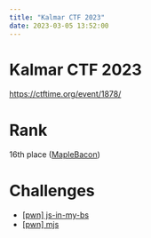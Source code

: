 ```yaml
---
title: "Kalmar CTF 2023"
date: 2023-03-05 13:52:00
---
```


# Kalmar CTF 2023

<https://ctftime.org/event/1878/>

# Rank

16th place ([MapleBacon](https://ctftime.org/team/73723))

# Challenges

- [[pwn] js-in-my-bs](./pwn/js-in-my-bs)
- [[pwn] mjs](./pwn/mjs)
